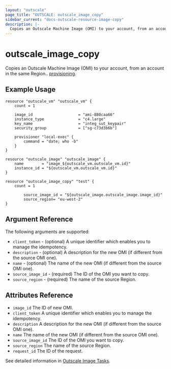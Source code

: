 ```yaml
---
layout: "outscale"
page_title: "OUTSCALE: outscale_image_copy"
sidebar_current: "docs-outscale-resource-image-copy"
description: |-
  Copies an Outscale Machine Image (OMI) to your account, from an account in the same Region.
---
```


# outscale_image_copy

Copies an Outscale Machine Image (OMI) to your account, from an account in the same Region.. [provisioning](/docs/provisioners/index.html).

## Example Usage

```hcl
resource "outscale_vm" "outscale_vm" {
    count = 1

    image_id                    = "ami-880caa66"
    instance_type               = "c4.large"
    key_name                    = "integ_sut_keypair"
    security_group              = ["sg-c73d3b6b"]

    provisioner "local-exec" {
        command = "date; who -b"
    }
}

resource "outscale_image" "outscale_image" {
    name        = "image_${outscale_vm.outscale_vm.id}"
    instance_id = "${outscale_vm.outscale_vm.id}"
}

resource "outscale_image_copy" "test" {
    count = 1

		source_image_id = "${outscale_image.outscale_image.image_id}"
		source_region= "eu-west-2"
}
```

## Argument Reference

The following arguments are supported:

* `client_token` - (optional) A unique identifier which enables you to manage the idempotency.
* `description` - (optional) A description for the new OMI (if different from the source OMI one).
* `name` - (optional) The name of the new OMI (if different from the source OMI one).
* `source_image_id` - (required) The ID of the OMI you want to copy.
* `source_region` - (required) The name of the source Region.

## Attributes Reference

* `image_id` The ID of new OMI.
* `client_token` A unique identifier which enables you to manage the idempotency.
* `description` A description for the new OMI (if different from the source OMI one).
* `name` The name of the new OMI (if different from the source OMI one).
* `source_image_id` The ID of the OMI you want to copy.
* `source_region` The name of the source Region.
* `request_id` The ID of the request.

See detailed information in [Outscale Image Tasks](http://docs.outscale.com/api_fcu/operations/Action_CopyImage_get.html#_api_fcu-action_copyimage_get).
